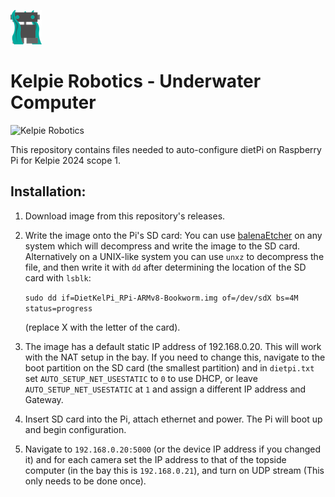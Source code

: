 ![](/docs/images/kelpie_logo.png)
# Kelpie Robotics - Underwater Computer
![Kelpie Robotics](https://img.shields.io/badge/Kelpie_Robotics-Underwater_Computer-00a99d.svg?style=for-the-badge)

This repository contains files needed to auto-configure dietPi on Raspberry Pi for Kelpie 2024 scope 1.

## Installation:
   1. Download image from this repository's releases.

   2. Write the image onto the Pi's SD card:
      You can use [balenaEtcher](https://etcher.balena.io/) on any system which will decompress and 
      write the image to the SD card. Alternatively on a UNIX-like system you can use `unxz` to 
      decompress the file, and then write it with `dd` after determining the location of the SD card 
      with `lsblk`:

         `sudo dd if=DietKelPi_RPi-ARMv8-Bookworm.img of=/dev/sdX bs=4M status=progress`
         
      (replace X with the letter of the card).

   3. The image has a default static IP address of 192.168.0.20. This will work with the NAT setup 
      in the bay. If you need to change this, navigate to the boot partition on the SD card (the 
      smallest partition) and in `dietpi.txt` set `AUTO_SETUP_NET_USESTATIC` to `0` to use DHCP, or 
      leave `AUTO_SETUP_NET_USESTATIC` at `1` and assign a different IP address and Gateway.

   4. Insert SD card into the Pi, attach ethernet and power. The Pi will boot up and begin 
      configuration.

   5. Navigate to `192.168.0.20:5000` (or the device IP address if you changed it) and for each 
      camera set the IP address to that of the topside computer (in the bay this is `192.168.0.21`),
      and turn on UDP stream (This only needs to be done once).